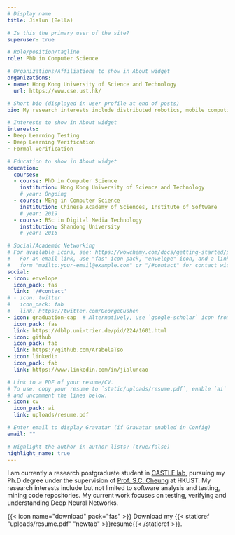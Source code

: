 ```yaml
---
# Display name
title: Jialun (Bella) 

# Is this the primary user of the site?
superuser: true

# Role/position/tagline
role: PhD in Computer Science

# Organizations/Affiliations to show in About widget
organizations:
- name: Hong Kong University of Science and Technology
  url: https://www.cse.ust.hk/

# Short bio (displayed in user profile at end of posts)
bio: My research interests include distributed robotics, mobile computing and programmable matter.

# Interests to show in About widget
interests:
- Deep Learning Testing
- Deep Learning Verification
- Formal Verification

# Education to show in About widget
education:
  courses:
  - course: PhD in Computer Science
    institution: Hong Kong University of Science and Technology
    # year: Ongoing
  - course: MEng in Computer Science
    institution: Chinese Academy of Sciences, Institute of Software
    # year: 2019
  - course: BSc in Digital Media Technology
    institution: Shandong University
    # year: 2016

# Social/Academic Networking
# For available icons, see: https://wowchemy.com/docs/getting-started/page-builder/#icons
#   For an email link, use "fas" icon pack, "envelope" icon, and a link in the
#   form "mailto:your-email@example.com" or "/#contact" for contact widget.
social:
- icon: envelope
  icon_pack: fas
  link: '/#contact'
# - icon: twitter
#   icon_pack: fab
#   link: https://twitter.com/GeorgeCushen
- icon: graduation-cap  # Alternatively, use `google-scholar` icon from `ai` icon pack
  icon_pack: fas
  link: https://dblp.uni-trier.de/pid/224/1601.html
- icon: github
  icon_pack: fab
  link: https://github.com/ArabelaTso
- icon: linkedin
  icon_pack: fab
  link: https://www.linkedin.com/in/jialuncao

# Link to a PDF of your resume/CV.
# To use: copy your resume to `static/uploads/resume.pdf`, enable `ai` icons in `params.toml`, 
# and uncomment the lines below.
- icon: cv
  icon_pack: ai
  link: uploads/resume.pdf

# Enter email to display Gravatar (if Gravatar enabled in Config)
email: ""

# Highlight the author in author lists? (true/false)
highlight_name: true
---
```


I am currently a research postgraduate student in [CASTLE lab](http://sccpu2.cse.ust.hk/castle/index.html), pursuing my Ph.D degree under the supervision of [Prof. S.C. Cheung](http://www.cse.ust.hk/faculty/scc/) at HKUST. My research interests include but not limited to software analysis and testing, mining code repositories. My current work focuses on testing, verifying and understanding Deep Neural Networks.

{{< icon name="download" pack="fas" >}} Download my {{< staticref "uploads/resume.pdf" "newtab" >}}resumé{{< /staticref >}}.
